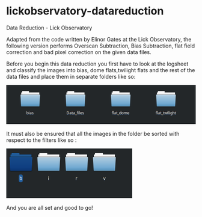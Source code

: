 # lickobservatory-datareduction
Data Reduction - Lick Observatory

Adapted from the code written by Elinor Gates at the Lick Observatory, the following version performs Overscan Subtraction, Bias Subtraction, flat field correction and bad pixel correction on the given data files.

Before you begin this data reduction you first have to look at the logsheet and classify the images into bias, dome flats,twilight flats and the rest of the data files and place them in separate folders like so:

![alt text](https://raw.githubusercontent.com/153armstrong/lickobservatory-datareduction/master/Screenshot_2018-12-24_12-33-06.png)


It must also be ensured that all the images in the folder be sorted with respect to the filters like so :

![alt text](https://raw.githubusercontent.com/153armstrong/lickobservatory-datareduction/master/Screenshot_2018-12-24_14-39-09.png)

And you are all set and good to go!
